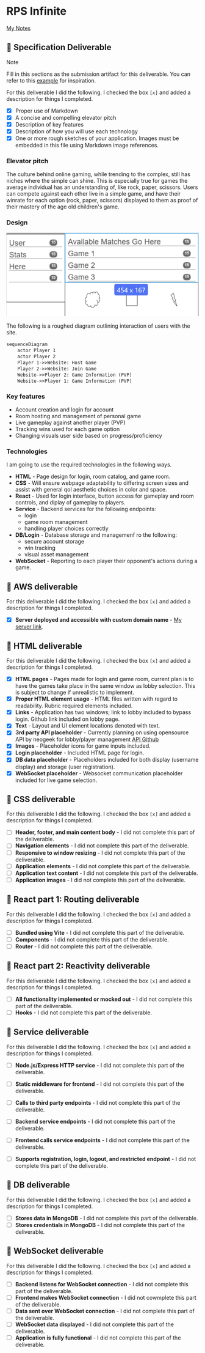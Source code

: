 # RPS Infinite

[My Notes](notes.md)

## 🚀 Specification Deliverable

> [!NOTE]
>  Fill in this sections as the submission artifact for this deliverable. You can refer to this [example](https://github.com/webprogramming260/startup-example/blob/main/README.md) for inspiration.

For this deliverable I did the following. I checked the box `[x]` and added a description for things I completed.

- [x] Proper use of Markdown
- [x] A concise and compelling elevator pitch
- [x] Description of key features
- [x] Description of how you will use each technology
- [x] One or more rough sketches of your application. Images must be embedded in this file using Markdown image references.

### Elevator pitch

The culture behind online gaming, while trending to the complex, still has niches where the simple can shine. This is especially true for games the average individual has an understanding of, like rock, paper, scissors. Users can compete against each other live in a simple game, and have their winrate for  each option (rock, paper, scissors) displayed to them as proof of their mastery of the age old children's game.

### Design

![Main Page](design_image.png)

The following is a roughed diagram outlining interaction of users with the site.

```mermaid
sequenceDiagram
    actor Player 1
    actor Player 2
    Player 1->>Website: Host Game
    Player 2->>Website: Join Game
    Website->>Player 2: Game Information (PVP)
    Website->>Player 1: Game Information (PVP)
```

### Key features

- Account creation and login for account
- Room hosting and management of personal game
- Live gameplay against another player (PVP)
- Tracking wins used for each game option
- Changing visuals user side based on progress/proficiency

### Technologies

I am going to use the required technologies in the following ways.

- **HTML** - Page design for login, room catalog, and game room.
- **CSS** - Will ensure webpage adaptability to differing screen sizes and assist with general qol aesthetic choices in color and space.
- **React** - Used for login interface, button access for gameplay and room controls, and diplay of gameplay to players.
- **Service** - Backend services for the following endpoints:
    - login
    - game room management
    - handling player choices correctly
- **DB/Login** - Database storage and managemenf ro the following:
    - secure account storage
    - win tracking
    - visual asset management
- **WebSocket** - Reporting to each player their opponent's actions during a game.

## 🚀 AWS deliverable

For this deliverable I did the following. I checked the box `[x]` and added a description for things I completed.

- [x] **Server deployed and accessible with custom domain name** - [My server link](https://gunutils.click).

## 🚀 HTML deliverable

For this deliverable I did the following. I checked the box `[x]` and added a description for things I completed.

- [x] **HTML pages** - Pages made for login and game room, current plan is to have the games take place in the same window as lobby selection. This is subject to change if unrealistic to implement.
- [x] **Proper HTML element usage** - HTML files written with regard to readability. Rubric required elements included.
- [x] **Links** - Application has two windows; link to lobby included to bypass login. Github link included on lobby page.
- [x] **Text** - Layout and UI element locations denoted with text.
- [x] **3rd party API placeholder** - Currently planning on using opensource API by neogeek for lobby/player management [API Github](https://github.com/neogeek/websocket-game-lobby)
- [x] **Images** - Placeholder icons for game inputs included.
- [x] **Login placeholder** - Included HTML page for login.
- [x] **DB data placeholder** - Placeholders included for both display (username display) and storage (user registration).
- [x] **WebSocket placeholder** - Websocket communication placeholder included for live game selection.

## 🚀 CSS deliverable

For this deliverable I did the following. I checked the box `[x]` and added a description for things I completed.

- [ ] **Header, footer, and main content body** - I did not complete this part of the deliverable.
- [ ] **Navigation elements** - I did not complete this part of the deliverable.
- [ ] **Responsive to window resizing** - I did not complete this part of the deliverable.
- [ ] **Application elements** - I did not complete this part of the deliverable.
- [ ] **Application text content** - I did not complete this part of the deliverable.
- [ ] **Application images** - I did not complete this part of the deliverable.

## 🚀 React part 1: Routing deliverable

For this deliverable I did the following. I checked the box `[x]` and added a description for things I completed.

- [ ] **Bundled using Vite** - I did not complete this part of the deliverable.
- [ ] **Components** - I did not complete this part of the deliverable.
- [ ] **Router** - I did not complete this part of the deliverable.

## 🚀 React part 2: Reactivity deliverable

For this deliverable I did the following. I checked the box `[x]` and added a description for things I completed.

- [ ] **All functionality implemented or mocked out** - I did not complete this part of the deliverable.
- [ ] **Hooks** - I did not complete this part of the deliverable.

## 🚀 Service deliverable

For this deliverable I did the following. I checked the box `[x]` and added a description for things I completed.

- [ ] **Node.js/Express HTTP service** - I did not complete this part of the deliverable.
- [ ] **Static middleware for frontend** - I did not complete this part of the deliverable.
- [ ] **Calls to third party endpoints** - I did not complete this part of the deliverable.
- [ ] **Backend service endpoints** - I did not complete this part of the deliverable.
- [ ] **Frontend calls service endpoints** - I did not complete this part of the deliverable.
- [ ] **Supports registration, login, logout, and restricted endpoint** - I did not complete this part of the deliverable.


## 🚀 DB deliverable

For this deliverable I did the following. I checked the box `[x]` and added a description for things I completed.

- [ ] **Stores data in MongoDB** - I did not complete this part of the deliverable.
- [ ] **Stores credentials in MongoDB** - I did not complete this part of the deliverable.

## 🚀 WebSocket deliverable

For this deliverable I did the following. I checked the box `[x]` and added a description for things I completed.

- [ ] **Backend listens for WebSocket connection** - I did not complete this part of the deliverable.
- [ ] **Frontend makes WebSocket connection** - I did not cowmplete this part of the deliverable.
- [ ] **Data sent over WebSocket connection** - I did not complete this part of the deliverable.
- [ ] **WebSocket data displayed** - I did not complete this part of the deliverable.
- [ ] **Application is fully functional** - I did not complete this part of the deliverable.
